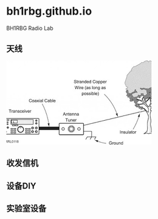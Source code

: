 # bh1rbg.github.io
BH1RBG Radio Lab

## 天线

<img src="long-wire-attenna.jpg" alt="hi" class="right"/>


## 收发信机

## 设备DIY

## 实验室设备
